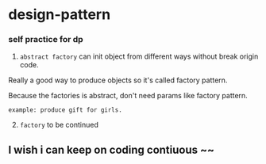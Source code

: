 # design-pattern

### self practice for dp
1. `abstract factory` can init object from different ways without break origin code. 

  Really a good way to produce objects so it's called factory pattern.
  
  Because the factories is abstract, don't need params like factory pattern.
  
  ~~~
example: produce gift for girls.
~~~

2. `factory` to be continued

## I wish i can keep on coding contiuous ~~
